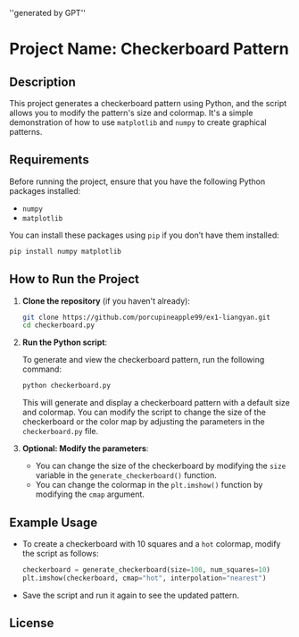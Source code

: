 ''generated by GPT''


# Project Name: Checkerboard Pattern

## Description
This project generates a checkerboard pattern using Python, and the script allows you to modify the pattern's size and colormap. It's a simple demonstration of how to use `matplotlib` and `numpy` to create graphical patterns.

## Requirements
Before running the project, ensure that you have the following Python packages installed:
- `numpy`
- `matplotlib`

You can install these packages using `pip` if you don’t have them installed:

```bash
pip install numpy matplotlib
```

## How to Run the Project

1. **Clone the repository** (if you haven't already):

   ```bash
   git clone https://github.com/porcupineapple99/ex1-liangyan.git
   cd checkerboard.py
   ```

2. **Run the Python script**:

   To generate and view the checkerboard pattern, run the following command:

   ```bash
   python checkerboard.py
   ```

   This will generate and display a checkerboard pattern with a default size and colormap. You can modify the script to change the size of the checkerboard or the color map by adjusting the parameters in the `checkerboard.py` file.

3. **Optional: Modify the parameters**:
   - You can change the size of the checkerboard by modifying the `size` variable in the `generate_checkerboard()` function.
   - You can change the colormap in the `plt.imshow()` function by modifying the `cmap` argument.

## Example Usage

- To create a checkerboard with 10 squares and a `hot` colormap, modify the script as follows:

  ```python
  checkerboard = generate_checkerboard(size=100, num_squares=10)
  plt.imshow(checkerboard, cmap="hot", interpolation="nearest")
  ```

- Save the script and run it again to see the updated pattern.

## License

